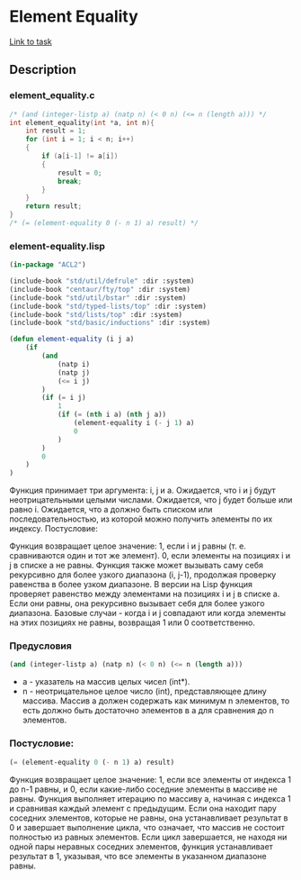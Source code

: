 # Element Equality

[Link to task](https://docs.google.com/document/d/1FLLq7-WsGt4WFlnF6jR-fVYIO-0xe8cU)

## Description

### element_equality.c
```c
/* (and (integer-listp a) (natp n) (< 0 n) (<= n (length a))) */
int element_equality(int *a, int n){
    int result = 1;
    for (int i = 1; i < n; i++)
	{
        if (a[i-1] != a[i])
		{
		    result = 0;
			break;
		}
	}
    return result;
}
/* (= (element-equality 0 (- n 1) a) result) */
```

### element-equality.lisp

```lisp
(in-package "ACL2")

(include-book "std/util/defrule" :dir :system)
(include-book "centaur/fty/top" :dir :system)
(include-book "std/util/bstar" :dir :system)
(include-book "std/typed-lists/top" :dir :system)
(include-book "std/lists/top" :dir :system)
(include-book "std/basic/inductions" :dir :system)

(defun element-equality (i j a)
    (if 
        (and
            (natp i)
            (natp j)
            (<= i j)
        )
        (if (= i j)
            1
            (if (= (nth i a) (nth j a))
                (element-equality i (- j 1) a)
                0
            )
        )
        0
    )
)

```

Функция принимает три аргумента: i, j и a.
Ожидается, что i и j будут неотрицательными целыми числами.
Ожидается, что j будет больше или равно i.
Ожидается, что а должно быть списком или последовательностью, из которой можно получить элементы по их индексу.
Постусловие:

Функция возвращает целое значение:
1, если i и j равны (т. е. сравниваются один и тот же элемент).
0, если элементы на позициях i и j в списке a не равны.
Функция также может вызывать саму себя рекурсивно для более узкого диапазона (i, j-1), продолжая проверку равенства в более узком диапазоне.
В версии на Lisp функция проверяет равенство между элементами на позициях i и j в списке a. Если они равны, она рекурсивно вызывает себя для более узкого диапазона. Базовые случаи - когда i и j совпадают или когда элементы на этих позициях не равны, возвращая 1 или 0 соответственно.

### Предусловия

```lisp
(and (integer-listp a) (natp n) (< 0 n) (<= n (length a)))
```

- a - указатель на массив целых чисел (int*).
- n - неотрицательное целое число (int), представляющее длину массива.
Массив a должен содержать как минимум n элементов, то есть должно быть достаточно элементов в a для сравнения до n элементов.

### Постусловие:

```lisp
(= (element-equality 0 (- n 1) a) result)
```
Функция возвращает целое значение: 1, если все элементы от индекса 1 до n-1 равны, и 0, если какие-либо соседние элементы в массиве не равны.
Функция выполняет итерацию по массиву a, начиная с индекса 1 и сравнивая каждый элемент с предыдущим.
Если она находит пару соседних элементов, которые не равны, она устанавливает результат в 0 и завершает выполнение цикла, что означает, что массив не состоит полностью из равных элементов.
Если цикл завершается, не находя ни одной пары неравных соседних элементов, функция устанавливает результат в 1, указывая, что все элементы в указанном диапазоне равны.
